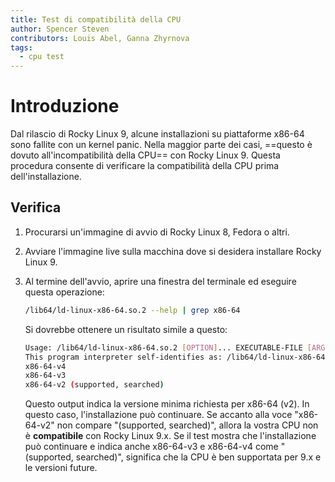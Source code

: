 ```yaml
---
title: Test di compatibilità della CPU
author: Spencer Steven
contributors: Louis Abel, Ganna Zhyrnova
tags:
  - cpu test
---
```


# Introduzione

Dal rilascio di Rocky Linux 9, alcune installazioni su piattaforme x86-64 sono fallite con un kernel panic. Nella maggior parte dei casi, ==questo è dovuto all'incompatibilità della CPU== con Rocky Linux 9. Questa procedura consente di verificare la compatibilità della CPU prima dell'installazione.

## Verifica

1. Procurarsi un'immagine di avvio di Rocky Linux 8, Fedora o altri.

2. Avviare l'immagine live sulla macchina dove si desidera installare Rocky Linux 9.

3. Al termine dell'avvio, aprire una finestra del terminale ed eseguire questa operazione:

   ```bash
   /lib64/ld-linux-x86-64.so.2 --help | grep x86-64
   ```

   Si dovrebbe ottenere un risultato simile a questo:

   ```bash
   Usage: /lib64/ld-linux-x86-64.so.2 [OPTION]... EXECUTABLE-FILE [ARGS-FOR-PROGRAM...]
   This program interpreter self-identifies as: /lib64/ld-linux-x86-64.so.2
   x86-64-v4
   x86-64-v3
   x86-64-v2 (supported, searched)
   ```

   Questo output indica la versione minima richiesta per x86-64 (v2). In questo caso, l'installazione può continuare. Se accanto alla voce "x86-64-v2" non compare "(supported, searched)", allora la vostra CPU non è **compatibile** con Rocky Linux 9.x. Se il test mostra che l'installazione può continuare e indica anche x86-64-v3 e x86-64-v4 come "(supported, searched)", significa che la CPU è ben supportata per 9.x e le versioni future.
